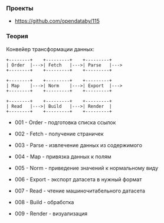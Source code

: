 
### Проекты

 * https://github.com/opendataby/115

### Теория

Конвейер трансформации данных:

    +--------+    +---------+    +---------+
    | Order  |--->| Fetch   |--->| Parse   |--->
    +--------+    +---------+    +---------+    

    +--------+    +---------+    +---------+
    | Map    |--->| Norm    |--->| Export  |--->
    +--------+    +---------+    +---------+    

    +--------+    +---------+    +---------+
    | Read   |--->| Build   |--->| Render  |
    +--------+    +---------+    +---------+    


* 001 - Order - подготовка списка ссылок
* 002 - Fetch - получение страничек
* 003 - Parse - извлечение данных из содержимого


* 004 - Map   - привязка данных к полям
* 005 - Norm  - приведение значений к нормальному виду
* 006 - Export - экспорт датасета в нужный формат


* 007 - Read  - чтение машиночитабельного датасета
* 008 - Build - обработка
* 009 - Render - визуализация
